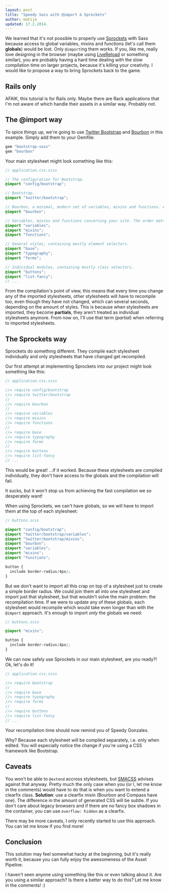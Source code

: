 ```yaml
---
layout: post
title: "Speedy Sass with @import & Sprockets"
author: matija
updated: 17.2.2014.
---
```


We learned that it's not possible to properly use [Sprockets][sprockets] with Sass because access to global variables, mixins and functions (let's call them **globals**) would be lost. Only `@import`ing them works. If you, like me, really love designing in the browser (maybe using [LiveReload][live-reload] or something similar), you are probably having a hard time dealing with the slow compilation time on larger projects, because it's killing your creativity. I would like to propose a way to bring Sprockets back to the game.

## Rails only

AFAIK, this tutorial is for Rails only. Maybe there are Rack applications that I'm not aware of which handle their assets in a similar way. Probably not.

## The @import way

To spice things up, we're going to use [Twitter Bootstrap][bootstrap] and [Bourbon][bourbon] in this example. Simply add them to your Gemfile:

```rb
gem "bootstrap-sass"
gem "bourbon"
```

Your main stylesheet might look something like this:

```scss
// application.css.scss

// The configuration for Bootstrap.
@import "config/bootstrap";

// Bootstrap.
@import "twitter/bootstrap";

// Bourbon, a minimal, modern set of variables, mixins and functions. A Compass alternative.
@import "bourbon";

// Variables, mixins and functions concerning your site. The order matters, we included Bourbon and these stylesheets after Bootstrap so Bootstrap doesn't override our stuff (for example, Bourbon's "size" mixin).
@import "variables";
@import "mixins";
@import "functions";

// General styles, containing mostly element selectors.
@import "base";
@import "typography";
@import "forms";

// Individual modules, containing mostly class selectors.
@import "buttons";
@import "list-fancy";
// ...
```

From the compilation's point of view, this means that every time you change any of the imported stylesheets, other stylesheets will have to recompile too, even though they have not changed, which can several seconds, depending on the amount of styles. This is because when stylesheets are imported, they become **partials**, they aren't treated as individual stylesheets anymore. From now on, I'll use that term (*partial*) when referring to imported stylesheets.

## The Sprockets way

Sprockets do something different. They compile each stylesheet individually and only stylesheets that have changed get recompiled.

Our first attempt at implementing Sprockets into our project might look something like this:

```scss
// application.css.scss

//= require config/bootstrap
//= require twitter/bootstrap
//
//= require bourbon
//
//= require variables
//= require mixins
//= require functions
//
//= require base
//= require typography
//= require forms
//
//= require buttons
//= require list-fancy
// ...
```

This would be great! ...if it worked. Because these stylesheets are compiled individually, they don't have access to the globals and the compilation will fail.

It sucks, but it won't stop us from achieving the fast compilation we so desperately want!

When using Sprockets, we can't have globals, so we will have to import them at the top of each stylesheet:

```scss
// buttons.scss

@import "config/bootstrap";
@import "twitter/bootstrap/variables";
@import "twitter/bootstrap/mixins";
@import "bourbon";
@import "variables";
@import "mixins";
@import "functions";

button {
  include border-radius(4px);
}
```

But we don't want to import all this crap on top of a stylesheet just to create a simple border radius. We could join them all into one stylesheet and import just that stylesheet, but that wouldn't solve the main problem: the recompilation time. If we were to update any of these globals, each stylesheet would recompile which would take even longer than with the `@import` approach. It's enough to import *only* the globals we need:

```scss
// buttons.scss

@import "mixins";

button {
  include border-radius(4px);
}
```

We can now safely use Sprockets in our main stylesheet, are you ready?! Ok, let's do it!

```scss
// application.css.scss

//= require bootstrap
//
//= require base
//= require typography
//= require forms
//
//= require buttons
//= require list-fancy
// ...
```

Your recompilation time should now remind you of Speedy Gonzales.

Why? Because each stylesheet will be compiled separately, i.e. only when edited. You will especially notice the change if you're using a CSS framework like Bootstrap.

## Caveats

You won't be able to `@extend` accross stylesheets, but [SMACSS][smacss] advises against that anyway. Pretty much the only case when you (or I, let me know in the comments) would have to do that is when you want to extend a clearfix class. **Solution**: use a clearfix mixin (Bourbon and Compass have one). The difference in the amount of generated CSS will be subtle. If you don't care about legacy browsers and if there are no fancy box shadows in the container, you can use `overflow: hidden` as a clearfix.

There may be more caveats, I only recently started to use this approach. You can let me know if you find more!

## Conclusion

This solution may feel somewhat hacky at the beginning, but it's really worth it, because you can fully enjoy the awesomeness of the Asset Pipeline.

I haven't seen anyone using something like this or even talking about it. Are you using a similar approach? Is there a better way to do this? Let me know in the comments! :)

[sprockets]:            //github.com/sstephenson/sprockets
[live-reload]:          http://livereload.com
[guard]:                //github.com/guard/guard
[guard-sprockets]:      //github.com/pferdefleisch/guard-sprockets
[bootstrap]:            //twitter.github.io/bootstrap/
[bootstrap-sass]:       //github.com/twbs/bootstrap-sass
[bourbon]:              http://bourbon.io/
[smacss]:               http://smacss.com/
